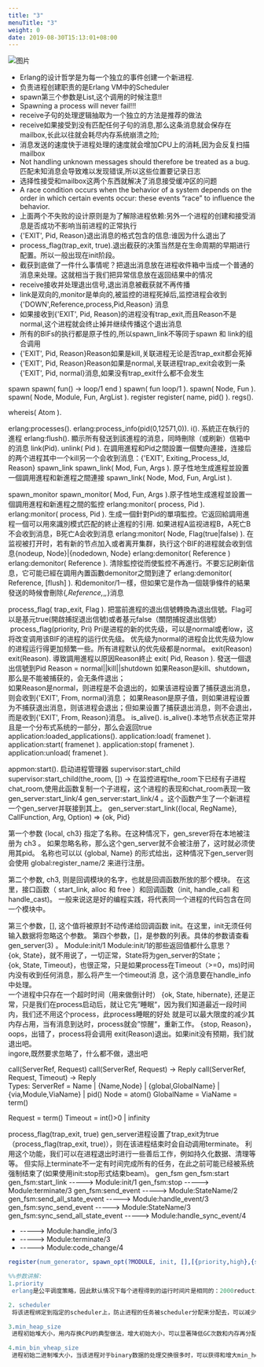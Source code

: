```yaml
---
title: "3"
menuTitle: "3"
weight: 0
date: 2019-08-30T15:13:01+08:00
---
```

![图片](/images/screenshot_1534592012634.png)

* Erlang的设计哲学是为每一个独立的事件创建一个新进程.
* 负责进程创建职责的是Erlang VM中的Scheduler
* spawn第三个参数是List,这个调用的时候注意!!
* Spawning a process will never fail!!!
* receive子句的处理逻辑抽取为一个独立的方法是推荐的做法
* receive如果接受到没有匹配任何子句的消息,那么这条消息就会保存在mailbox,长此以往就会耗尽内存系统崩溃之险;
* 消息发送的速度快于进程处理的速度就会增加CPU上的消耗,因为会反复扫描mailbox
* Not handling unknown messages should therefore be treated as a bug. 匹配未知消息会导致难以发现错误,所以这些位置要记录日志
* 选择性接受和mailbox这两个东西就解决了消息接受缓冲区的问题
* A race condition occurs when the behavior of a system depends on the order in which certain events occur: these events “race” to influence the behavior.
* 上面两个不失败的设计原则是为了解除进程依赖:另外一个进程的创建和接受消息是否成功不影响当前进程的正常执行
* {'EXIT', Pid, Reason}退出消息的格式包含的信息:谁因为什么退出了
* process_flag(trap_exit, true).退出截获的决策当然是在生命周期的早期进行配置。所以一般出现在init阶段。
* 截获到底做了一件什么事情呢？把退出消息放在进程收件箱中当成一个普通的消息来处理。这就相当于我们把异常信息放在返回结果中的情况
* receive接收并处理退出信号,退出消息被截获就不再传播
* link是双向的,monitor是单向的,被监控的进程死掉后,监控进程会收到 {'DOWN',Reference,process,Pid,Reason} 消息
* 如果接收到{'EXIT', Pid, Reason}的进程没有trap_exit,而且Reason不是normal,这个进程就会终止掉并继续传播这个退出消息
* 所有的BIFs的执行都是原子性的,所以spawn_link不等同于spawn 和 link的组合调用
* {'EXIT', Pid, Reason}Reason如果是kill,关联进程无论是否trap_exit都会死掉
* {'EXIT', Pid, Reason}Reason如果是normal,关联进程trap_exit会收到一条{'EXIT', Pid, normal}消息,如果没有trap_exit什么都不会发生

spawn
spawn( fun() -> loop/1 end )
spawn( fun loop/1 ).
spawn( Node, Fun ).  
spawn( Node, Module, Fun, ArgList ).
register
register( name, pid() ).
regs().

 whereis( Atom ).

erlang:processes().
erlang:process_info(pid(0,12571,0)).
i().
系統正在執行的進程
erlang:flush().
顯示所有發送到該進程的消息，同時刪除（或刷新）信箱中的消息
link(Pid).
unlink( Pid ).
在調用進程和Pid之間設置一個雙向連接，连接后的两个进程其中一个kill另一个会收到消息：{'EXIT', Exiting_Process_Id, Reason}
spawn_link
spawn_link( Mod, Fun, Args ). 原子性地生成進程並設置一個調用進程和新進程之間連接
spawn_link( Node, Mod, Fun, ArgList ).

spawn_monitor
spawn_monitor( Mod, Fun, Args ).原子性地生成進程並設置一個調用進程和新進程之間的監控
erlang:monitor( process, Pid ).
erlang:monitor( process, Pid ).
生成一個針對Pid的單項監控。它返回給調用進程一個可以用來識別模式匹配的終止進程的引用.
如果进程A监视进程B，A死亡B不会收到消息，B死亡A会收到消息
 erlang:monitor( Node, Flag(true|false) ).
在监视被打开时，若有新的节点加入或者离开集群，执行这个BIF的进程就会收到信息{nodeup, Node}|{nodedown, Node}
erlang:demonitor( Reference )
erlang:demonitor( Reference ). 清除監控從而使監控不再進行。不要忘記刷新信息，它可能已經在調用內置函數demonitor之間到達了
erlang:demonitor( Reference, [flush] ). 和demonitor/1一樣，但如果它是作為一個競爭條件的結果發送的時候會刪除{_,Reference,_,_,_}消息

process_flag( trap_exit, Flag ).
把當前進程的退出信號轉換為退出信號。Flag可以是基元true(開啟捕捉退出信號)或者基元false（關閉捕捉退出信號）
 process_flag(priority, Pri)
Pri是进程的新的优先级，可以是normal或者low，这将改变调用该BIF的进程的运行优先级。
优先级为normal的进程会比优先级为low的进程运行得更加频繁一些。所有进程默认的优先级都是normal。
exit(Reason)
exit(Reason). 導致調用進程以原因Reason終止
exit( Pid, Reason ). 發送一個退出信號到Pid
Reason = normal||kill||shutdown
如果Reason是kill、shutdown，那么是不能被捕获的，会无条件退出；  
 如果Reason是normal，则进程是不会退出的，如果该进程设置了捕获退出消息，则会收到{'EXIT', From, normal}消息；
 如果Reason是原子值，则如果进程设置为不捕获退出消息，则该进程会退出；但如果设置了捕获退出消息，则不会退出，而是收到{'EXIT', From, Reason}消息。
is_alive().
is_alive().本地节点状态正常并且是一个分布式系统的一部分，那么会返回true
application:loaded_applications().
application:load( framenet ).
application:start( framenet ).
application:stop( framenet ).
application:unload( framenet ).

appmon:start().
启动进程管理器
supervisor:start_child
supervisor:start_child(the_room, []) -> 在监控进程the_room下已经有子进程chat_room,使用此函数复制一个子进程，这个进程的表现和chat_room表现一致
gen_server:start_link/4
gen_server:start_link/4 。这个函数产生了一个新进程一个gen_server并联接到其上。
       gen_server:start_link({local, RegName}, CallFunction, Arg, Option) => {ok, Pid}

第一个参数 {local, ch3} 指定了名称。在这种情况下，gen_srever将在本地被注册为 ch3 。
如果忽略名称，那么这个gen_server就不会被注册了，这时就必须使用其pid。
名称也可以以 {global, Name} 的形式给出，这种情况下gen_server则会使用 global:register_name/2 来进行注册。

第二个参数, ch3, 则是回调模块的名字，也就是回调函数所放的那个模块。
在这里，接口函数（ start_link, alloc 和 free ）和回调函数（init, handle_call 和 handle_cast)。
一般来说这是好的编程实践，将代表同一个进程的代码包含在同一个模块中。

第三个参数，[], 这个值将被原封不动传递给回调函数 init。在这里，init无须任何输入数据将忽略这个参数。
第四个参数，[]，是参数的列表。具体的参数请查看 gen_server(3) 。
Module:init/1
Module:init/1的那些返回值都什么意思？  
     {ok, State}，就不用说了，一切正常，State将为gen_server的State；  
     {ok, State, Timeout}，也很正常，只是如果process在Timeout（>=0，ms)时间内没有收到任何消息，那么将产生一个timeout消 息，这个消息要在handle_info中处理。  
                           一个进程中只存在一个超时时间（用来做倒计时）
     {ok, State, hibernate}, 还是正常，只是我们在process启动后，就让它先”睡眠“，因为我们知道最近一段时间内，我们还不用这个process，此process睡眠的好处 就是可以最大限度的减少其内存占用，当有消息到达时，process就会”惊醒“，重新工作。
     {stop, Reason}，oops，出错了，process将会调用
     exit(Reason)退出。如果init没有预期，我们就退出吧。  
     ingore,既然要求忽略了，什么都不做，退出吧

call(ServerRef, Request)
call(ServerRef, Request) -> Reply
call(ServerRef, Request, Timeout) -> Reply  
Types:
ServerRef = Name | {Name,Node} | {global,GlobalName} | {via,Module,ViaName} | pid()
 Node = atom()
 GlobalName = ViaName = term()

Request = term()
Timeout = int()>0 | infinity

process_flag(trap_exit, true)
gen_server进程设置了trap_exit为true（process_flag(trap_exit, true)），则在该进程结束时会自动调用terminate。
利用这个功能，我们可以在进程退出时进行一些善后工作，例如持久化数据、清理等等。
但实际上terminate不一定有时间完成所有的任务，在此之前可能已经被系统强制结束了(如果使用init:stop形式结束beam)。
gen_fsm
gen_fsm:start
gen_fsm:start_link                -----> Module:init/1
gen_fsm:stop                      -----> Module:terminate/3
gen_fsm:send_event                -----> Module:StateName/2
gen_fsm:send_all_state_event      -----> Module:handle_event/3
gen_fsm:sync_send_event           -----> Module:StateName/3
gen_fsm:sync_send_all_state_event -----> Module:handle_sync_event/4
* -----> Module:handle_info/3
* -----> Module:terminate/3
* -----> Module:code_change/4

```erlang
register(num_generator, spawn_opt(?MODULE, init, [],[{priority,high},{scheduler,0},{min_heap_size, 65536 * 2},{min_bin_vheap_size,65536 * 2}])).

%%参数讲解:
1.priority 
 erlang是公平调度策略，因此默认情况下每个进程得到的运行时间片是相同的：2000reductions,但是对于我们的应用场景来说，这个进程应该是优先级较高的，需要得到更多的调度，因此设置为high,还可以设置为max,但是max是系统进程的预留优先级，用high即可

2. scheduler 
 将该进程绑定到指定的scheduler上，防止进程的任务被scheduler分配来分配去，可以减少CPU调用,注意这个和+sbt db是不同的，+sbt db是防治调度器的任务队列在CPU线程间跃迁，scheduler是为了防止进程在时间片切换过程中被分配给其它的调度器

3.min_heap_size
 进程初始堆大小，用内存换CPU的典型做法，增大初始大小，可以显著降低GC次数和内存再分配次数

4.min_bin_vheap_size
 进程初始二进制堆大小，当该进程对于binary数据的处理交换很多时，可以获得和增大min_heap_size一样的效果
```
